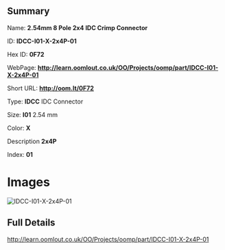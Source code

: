 

## Summary
 
Name: __2.54mm 8 Pole 2x4 IDC Crimp Connector__

ID: __IDCC-I01-X-2x4P-01__

Hex ID: __0F72__

WebPage: __http://learn.oomlout.co.uk/OO/Projects/oomp/part/IDCC-I01-X-2x4P-01__

Short URL: __http://oom.lt/0F72__


Type: __IDCC__ IDC Connector 

Size: __I01__ 2.54 mm 

Color: __X__  

Description __2x4P__  

Index: __01__


# Images
![IDCC-I01-X-2x4P-01](http://oomlout.com/oomp-gen/parts/IDCC-I01-X-2x4P-01/IDCC-I01-X-2x4P-01_420.jpg)



## Full Details

 http://learn.oomlout.co.uk/OO/Projects/oomp/part/IDCC-I01-X-2x4P-01














